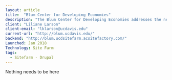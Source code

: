 ```yaml
---
layout: article
title:  "Blum Center for Developing Economies"
description: "The Blum Center for Developing Economies addresses the needs of poor communities in developing countries. We prepare students with the theoretical understanding, applied skills, and experiential learning. Our courses and grants programs enable students to become agents of change in the war against world poverty."
client: "Liliane Larson"
client-email: "lklarson@ucdavis.edu"
current-url: "http://blum.ucdavis.edu/"
backend: "http://blum.ucdsitefarm.acsitefactory.com/"
Launched: Jan 2018
Technology: Site Farm
tags:
  - Sitefarm - Drupal
---
```


Nothing needs to be here
